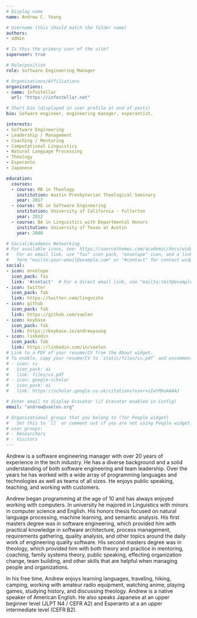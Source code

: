 ```yaml
---
# Display name
name: Andrew C. Young

# Username (this should match the folder name)
authors:
- admin

# Is this the primary user of the site?
superuser: true

# Role/position
role: Software Engineering Manager

# Organizations/Affiliations
organizations:
- name: Infostellar
  url: "https://infostellar.net"

# Short bio (displayed in user profile at end of posts)
bio: Sofware engineer, engineering manager, esperantist.

interests:
- Software Engineering
- Leadership / Management
- Coaching / Mentoring
- Computational Linguistics
- Natural Language Processing
- Theology
- Esperanto
- Japanese

education:
  courses:
  - course: MA in Theology
    institution: Austin Presbyterian Theological Seminary
    year: 2017
  - course: MS in Software Engineering
    institution: University of California - Fullerton
    year: 2012
  - course: BA in Linguistics with Departmental Honors
    institution: University of Texas at Austin
    year: 2009

# Social/Academic Networking
# For available icons, see: https://sourcethemes.com/academic/docs/widgets/#icons
#   For an email link, use "fas" icon pack, "envelope" icon, and a link in the
#   form "mailto:your-email@example.com" or "#contact" for contact widget.
social:
- icon: envelope
  icon_pack: fas
  link: '#contact'  # For a direct email link, use "mailto:test@example.org".
- icon: twitter
  icon_pack: fab
  link: https://twitter.com/lingvisto
- icon: github
  icon_pack: fab
  link: https://github.com/vaelen
- icon: keybase
  icon_pack: fab
  link: https://keybase.io/andrewyoung
- icon: linkedin
  icon_pack: fab
  link: https://linkedin.com/in/vaelen
# Link to a PDF of your resume/CV from the About widget.
# To enable, copy your resume/CV to `static/files/cv.pdf` and uncomment the lines below.
# - icon: cv
#   icon_pack: ai
#   link: files/cv.pdf
# - icon: google-scholar
#   icon_pack: ai
#   link: https://scholar.google.co.uk/citations?user=sIwtMXoAAAAJ

# Enter email to display Gravatar (if Gravatar enabled in Config)
email: "andrew@vaelen.org"

# Organizational groups that you belong to (for People widget)
#   Set this to `[]` or comment out if you are not using People widget.
# user_groups:
# - Researchers
# - Visitors
---
```


Andrew is a software engineering manager with over 20 years of
experience in the tech industry. He has a diverse background and a
solid understanding of both software engineering and team
leadership. Over the years he has worked with a wide array of
programming languages and technologies as well as teams of all sizes.
He enjoys public speaking, teaching, and working with customers.

Andrew began programming at the age of 10 and has always enjoyed
working with computers.  In university he majored in Linguistics with
minors in computer science and English.  His honors thesis focused on
natural language processing, machine learning, and semantic analysis.
His first masters degree was in software engineering, which provided
him with practical knowledge in software architecture, process
management, requirements gathering, quality analysis, and other topics
around the daily work of engineering quality software.  His second
masters degree was in theology, which provided him with both theory
and practice in mentoring, coaching, family systems theory, public
speaking, effecting organization change, team building, and other
skills that are helpful when managing people and organizations.

In his free time, Andrew enjoys learning languages, traveling, hiking,
camping, working with amateur radio equipment, watching anime, playing
games, studying history, and discussing theology.  Andrew is a native
speaker of American English.  He also speaks Japanese at an upper
beginner level (JLPT N4 / CEFR A2) and Esperanto at a an upper
intermediate level (CEFR B2).
